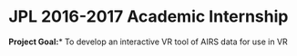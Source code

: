 # JPL 2016-2017 Academic Internship

**Project Goal:*** To develop an interactive VR tool of AIRS data for use in VR

